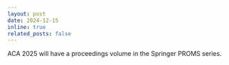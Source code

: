 ```yaml
---
layout: post
date: 2024-12-15 
inline: true
related_posts: false
---
```


ACA 2025 will have a proceedings volume in the Springer PROMS series. 